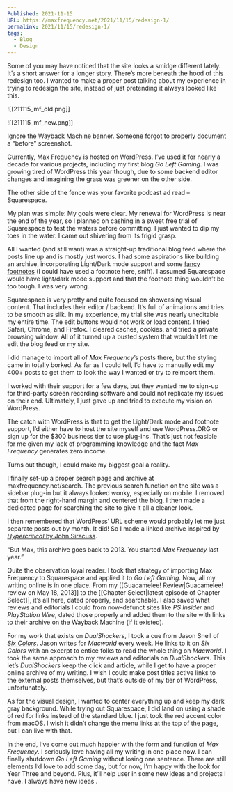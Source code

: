 ```yaml
---
Published: 2021-11-15
URL: https://maxfrequency.net/2021/11/15/redesign-1/
permalink: 2021/11/15/redesign-1/
tags:
  - Blog
  - Design
---
```

Some of you may have noticed that the site looks a smidge different lately. It’s a short answer for a longer story. There’s more beneath the hood of this redesign too. I wanted to make a proper post talking about my experience in trying to redesign the site, instead of just pretending it always looked like this.

![[211115_mf_old.png]]

![[211115_mf_new.png]] 

Ignore the Wayback Machine banner. Someone forgot to properly document a “before” screenshot.

Currently, Max Frequency is hosted on WordPress. I’ve used it for nearly a decade for various projects, including my first blog *Go Left Gaming*. I was growing tired of WordPress this year though, due to some backend editor changes and imagining the grass was greener on the other side.

The other side of the fence was your favorite podcast ad read – Squarespace.

My plan was simple: My goals were clear. My renewal for WordPress is near the end of the year, so I planned on cashing in a sweet free trial of Squarespace to test the waters before committing. I just wanted to dip my toes in the water. I came out shivering from its frigid grasp.

All I wanted (and still want) was a straight-up traditional blog feed where the posts line up and is mostly just words. I had some aspirations like building an archive, incorporating Light/Dark mode support and some [fancy footnotes](http://www.bigfootjs.com/) (I could have used a footnote here, sniff). I assumed Squarespace would have light/dark mode support and that the footnote thing wouldn’t be too tough. I was very wrong.

Squarespace is very pretty and quite focused on showcasing visual content. That includes their editor / backend. It’s full of animations and tries to be smooth as silk. In my experience, my trial site was nearly uneditable my entire time. The edit buttons would not work or load content. I tried Safari, Chrome, and Firefox. I cleared caches, cookies, and tried a private browsing window. All of it turned up a busted system that wouldn’t let me edit the blog feed or my site.

I did manage to import all of *Max Frequency*’s posts there, but the styling came in totally borked. As far as I could tell, I’d have to manually edit my 400+ posts to get them to look the way I wanted or try to reimport them.

I worked with their support for a few days, but they wanted me to sign-up for third-party screen recording software and could not replicate my issues on their end. Ultimately, I just gave up and tried to execute my vision on WordPress.

The catch with WordPress is that to get the Light/Dark mode and footnote support, I’d either have to host the site myself and use WordPress.ORG or sign up for the $300 business tier to use plug-ins. That’s just not feasible for me given my lack of programming knowledge and the fact *Max Frequency* generates zero income.

Turns out though, I could make my biggest goal a reality.

I finally set-up a proper search page and archive at maxfrequency.net/search. The previous search function on the site was a sidebar plug-in but it always looked wonky, especially on mobile. I removed that from the right-hand margin and centered the blog. I then made a dedicated page for searching the site to give it all a cleaner look.

I then remembered that WordPress’ URL scheme would probably let me just separate posts out by month. It did! So I made a linked archive inspired by [*Hypercritical* by John Siracusa](https://hypercritical.co/archive/).

“But Max, this archive goes back to 2013. You started *Max Frequency* last year.”

Quite the observation loyal reader. I took that strategy of importing Max Frequency to Squarespace and applied it to *Go Left Gaming*. Now, all my writing online is in one place. From my [[Guacamelee! Review|Guacamelee! review on May 18, 2013]] to the [[Chapter Select|latest episode of Chapter Select]], it’s all here, dated properly, and searchable. I also saved what reviews and editorials I could from now-defunct sites like *PS Insider* and *PlayStation Wire*, dated those properly and added them to the site with links to their archive on the Wayback Machine (if it existed).

For my work that exists on *DualShockers*, I took a cue from Jason Snell of *[Six Colors](https://sixcolors.com/)*. Jason writes for *Macworld* every week. He links to it on *Six Colors* with an excerpt to entice folks to read the whole thing on *Macworld*. I took the same approach to my reviews and editorials on *DualShockers*. This let’s *DualShockers* keep the click and article, while I get to have a proper online archive of my writing. I wish I could make post titles active links to the external posts themselves, but that’s outside of my tier of WordPress, unfortunately.

As for the visual design, I wanted to center everything up and keep my dark gray background. While trying out Squarespace, I did land on using a shade of red for links instead of the standard blue. I just took the red accent color from macOS. I wish it didn’t change the menu links at the top of the page, but I can live with that.

In the end, I’ve come out much happier with the form and function of *Max Frequency*. I seriously love having all my writing in one place now. I can finally shutdown *Go Left Gaming* without losing one sentence. There are still elements I’d love to add some day, but for now, I’m happy with the look for Year Three and beyond. Plus, it’ll help user in some new ideas and projects I have. I always have new ideas .